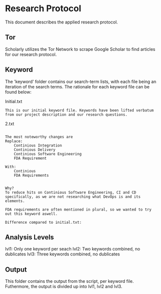 # Research Protocol

This document describes the applied research protocol.

## Tor

Scholarly utilizes the Tor Network to scrape Google Scholar to find articles for our research protocol. 

## Keyword

The 'keyword' folder contains our search-term lists, with each file being an iteration of the search terms. The rationale for each keyword file can be found below:

Initial.txt
```
This is our initial keyword file. Keywords have been lifted verbatum from our project description and our research questions.
```

2.txt
```

The most noteworthy changes are 
Replace:
    Continious Integration
    Continious Delivery
    Continious Software Engineering
    FDA Requirement

With: 
    Continious
    FDA Requirements


Why?
To reduce hits on Continious Software Engineering, CI and CD specifically, as we are not researching what DevOps is and its elements. 

FDA requirements are often mentioned in plural, so we wanted to try out this keyword aswell.

Difference compared to initial.txt:

```


## Analysis Levels 

lvl1: Only one keyword per seach
lvl2: Two keywords combined, no dublicates
lvl3: Three keywords combined, no dublicates

## Output

This folder contains the output from the script, per keyword file. 
Futhermore, the output is divided up into lvl1, lvl2 and lvl3.



